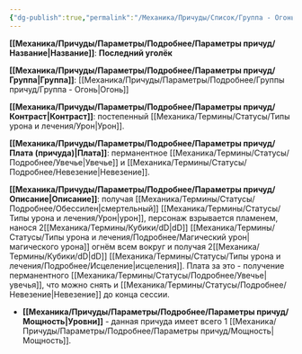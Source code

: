 ```yaml
---
{"dg-publish":true,"permalink":"/Механика/Причуды/Список/Группа - Огонь/Последний уголёк/","noteIcon":"","created":"2025-09-11T18:52:06.067+03:00","updated":"2025-09-20T10:28:15.520+03:00"}
---
```




**[[Механика/Причуды/Параметры/Подробнее/Параметры причуд/Название\|Название]]**: **Последний уголёк**

**[[Механика/Причуды/Параметры/Подробнее/Параметры причуд/Группа\|Группа]]**: [[Механика/Причуды/Параметры/Подробнее/Группы причуд/Группа - Огонь\|Огонь]] 

**[[Механика/Причуды/Параметры/Подробнее/Параметры причуд/Контраст\|Контраст]]**: постепенный [[Механика/Термины/Статусы/Типы урона и лечения/Урон\|Урон]].

**[[Механика/Причуды/Параметры/Подробнее/Параметры причуд/Плата (причуда)\|Плата]]**: перманентное [[Механика/Термины/Статусы/Подробнее/Увечье\|Увечье]] и [[Механика/Термины/Статусы/Подробнее/Невезение\|Невезение]]. 

**[[Механика/Причуды/Параметры/Подробнее/Параметры причуд/Описание\|Описание]]**: получая [[Механика/Термины/Статусы/Подробнее/Обессилен\|смертельный]] [[Механика/Термины/Статусы/Типы урона и лечения/Урон\|урон]], персонаж взрывается пламенем, нанося 2[[Механика/Термины/Кубики/dD\|dD]] [[Механика/Термины/Статусы/Типы урона и лечения/Подробнее/Магический урон\|магического урона]] огнём всем вокруг и получая 2[[Механика/Термины/Кубики/dD\|dD]] [[Механика/Термины/Статусы/Типы урона и лечения/Подробнее/Исцеление\|исцеления]]. Плата за это - получение перманентного [[Механика/Термины/Статусы/Подробнее/Увечье\|увечья]], что можно снять и [[Механика/Термины/Статусы/Подробнее/Невезение\|Невезение]] до конца сессии.

- **[[Механика/Причуды/Параметры/Подробнее/Параметры причуд/Мощность\|Уровни]]** - данная причуда имеет всего 1 [[Механика/Причуды/Параметры/Подробнее/Параметры причуд/Мощность\|Мощность]].